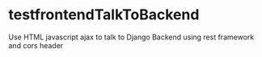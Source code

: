 # testfrontendTalkToBackend
Use HTML javascript ajax to talk to Django Backend using rest framework and cors header

